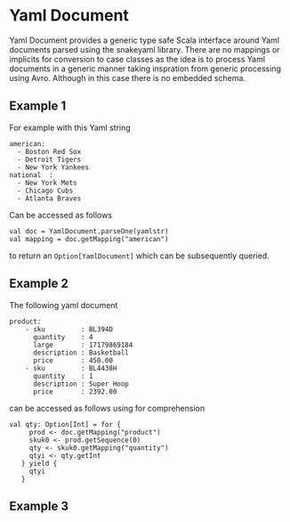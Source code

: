 # Yaml Document
Yaml Document provides a generic type safe Scala interface around Yaml documents
parsed using the snakeyaml library. There are no mappings or implicits for
conversion to case classes as the idea is to process Yaml documents
in a generic manner taking inspration from generic processing using Avro.
Although in this case there is no embedded schema.

## Example 1

For example with this Yaml string
```
american:
  - Boston Red Sox
  - Detroit Tigers
  - New York Yankees
national  :
  - New York Mets
  - Chicago Cubs
  - Atlanta Braves
```
Can be accessed as follows
```
val doc = YamlDocument.parseOne(yamlstr)
val mapping = doc.getMapping("american")
```
to return an `Option[YamlDocument]` which can be subsequently queried.

## Example 2

The following yaml document
```
product:
    - sku         : BL394D
      quantity    : 4
      large       : 17179869184
      description : Basketball
      price       : 450.00
    - sku         : BL4438H
      quantity    : 1
      description : Super Hoop
      price       : 2392.00
```
can be accessed as follows using for comprehension
```
val qty: Option[Int] = for {
     prod <- doc.getMapping("product")
     skuk0 <- prod.getSequence(0)
     qty <- skuk0.getMapping("quantity")
     qtyi <- qty.getInt
   } yield {
     qtyi
   }
```

## Example 3



